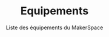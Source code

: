 ---
title: Equipements
subtitle: Liste des équipements du MakerSpace
layout: documentation-category
collection: docs
type: equipment
show_sidebar: false
hero_height: is-small
---